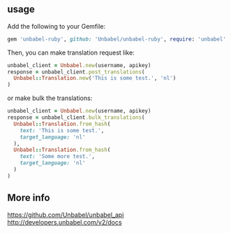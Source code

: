 usage
-----

Add the following to your Gemfile:

```ruby
gem 'unbabel-ruby', github: 'Unbabel/unbabel-ruby', require: 'unbabel'
```

Then, you can make translation request like:

```ruby
unbabel_client = Unbabel.new(username, apikey)
response = unbabel_client.post_translations(
  Unbabel::Translation.new('This is some test.', 'nl')
)
```

or make bulk the translations:

```ruby
unbabel_client = Unbabel.new(username, apikey)
response = unbabel_client.bulk_translations(
  Unbabel::Translation.from_hash(
    text: 'This is some test.',
    target_language: 'nl'
  ),
  Unbabel::Translation.from_hash(
    text: 'Some more test.',
    target_language: 'nl'
  )
)
```

More info
---------

https://github.com/Unbabel/unbabel_api
http://developers.unbabel.com/v2/docs